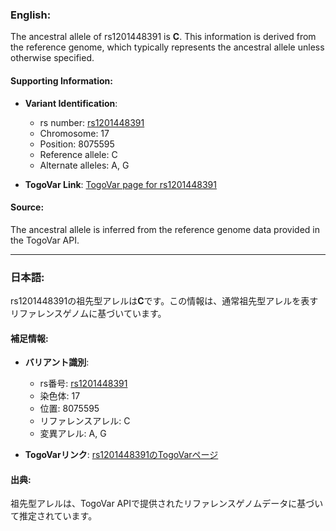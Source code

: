 ### English:
The ancestral allele of rs1201448391 is **C**. This information is derived from the reference genome, which typically represents the ancestral allele unless otherwise specified.

#### Supporting Information:
- **Variant Identification**:
  - rs number: [rs1201448391](https://identifiers.org/dbsnp/rs1201448391)
  - Chromosome: 17
  - Position: 8075595
  - Reference allele: C
  - Alternate alleles: A, G

- **TogoVar Link**: [TogoVar page for rs1201448391](https://togovar.org)

#### Source:
The ancestral allele is inferred from the reference genome data provided in the TogoVar API.

---

### 日本語:
rs1201448391の祖先型アレルは**C**です。この情報は、通常祖先型アレルを表すリファレンスゲノムに基づいています。

#### 補足情報:
- **バリアント識別**:
  - rs番号: [rs1201448391](https://identifiers.org/dbsnp/rs1201448391)
  - 染色体: 17
  - 位置: 8075595
  - リファレンスアレル: C
  - 変異アレル: A, G

- **TogoVarリンク**: [rs1201448391のTogoVarページ](https://togovar.org)

#### 出典:
祖先型アレルは、TogoVar APIで提供されたリファレンスゲノムデータに基づいて推定されています。
